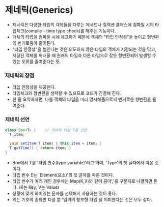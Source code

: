 # 제네릭(Generics)

* 제네릭은 다양한 타입의 객체들을 다루는 메서드나 컬렉션 클래스에 컴파일 시의 타입체크(compile - time type check)를 해주는 기능이다.  
* 객체의 타입을 컴파일 시에 체크하기 때문에 객체의 "타입 안정성"을 높이고 형변환의 번거로움이 줄어든다.  
* "타입 안정성"을 높인다는 것은 의도하지 않은 타입의 객체가 저장되는 것을 막고, 저장된 객체를 꺼내올 때 원래의 타입과 다른 타입으로 잘못 형변환되어 발생할 수 있는 오류를 줄여준다는 뜻.

### 제네릭의 장점
* 타입 안정성을 제공한다.
* 타입체크와 형변환을 생략할 수 있으므로 코드가 간결해 진다.
* 한 줄 요약하자면, 다룰 객체의 타입을 미리 명시해줌으로써 번거로운 형변환을 줄여준다.

### 제네릭 선언
```java
class Box<T> {    // 지네릭 타입 T를 선언
  T item;

  void setItem(T item) { this.item = item; }
  T getTime() { return item; }
}
```
* Box<T>에서 T를 '타입 변수(type variable)'라고 하며, 'Type'의 첫 글자에서 따온 것이다.
* 타입 변수 E는 'Element(요소)'의 첫 글자를 따온 것이다.
* 타입 변수가 여러 개인 경우에는 Map(K,V)와 같이 콤마','를 구분자로 나열하면 된다. (K는 Key, V는 Value)
* 상황에 맞게 의미있는 문자를 선택해서 사용하는 것이 좋다.
* 위는 기호의 종류만 다를 뿐 '임의의 창조형 타입'을 의미한다는 것은 모두 같다.
